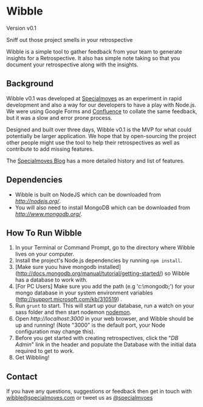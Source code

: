 # Wibble

Version v0.1

Sniff out those project smells in your retrospective

Wibble is a simple tool to gather feedback from your team to generate insights for a Retrospective. It also has simple note taking so that you document your retrospective along with the insights.

## Background

Wibble v0.1 was developed at [Specialmoves](http://www.specialmoves.com) as an experiment in rapid development and also a way for our developers to have a play with Node.js. We were using Google Forms and [Confluence](https://www.atlassian.com/software/confluence/overview/team-collaboration-software) to collate the same feedback, but it was a slow and error prone process.

Designed and built over three days, Wibble v0.1 is the MVP for what could potentially be larger application. We hope that by open-sourcing the project other people might use the tool to help their retrospectives as well as contribute to add missing features.

The [Specialmoves Blog](http://blog.specialmoves.com/geeks/wibble-a-simple-retrospective-tool/) has a more detailed history and list of features.

## Dependencies

* Wibble is built on NodeJS which can be downloaded from _http://nodejs.org/_.
* You will also need to install MongoDB which can be downloaded from _http://www.mongodb.org/_.

## How To Run Wibble


1. In your Terminal or Command Prompt, go to the directory where Wibble lives on your computer.
2. Install the project's Node.js dependencies by running `npm install`.
3. [Make sure yuou have mongodb installed] (http://docs.mongodb.org/manual/tutorial/getting-started/) so Wibble has a database to work with.
4. [For PC Users] Make sure you add the path (e.g 'c:\mongodb;') for your mongo database in your system environment variables (http://support.microsoft.com/kb/310519) .
4. Run `grunt` to start. This will start up your database, run a watch on your sass folder and then start nodemon [nodemon](https://github.com/remy/nodemon).
5. Open _http://localhost:3000_ in your web browser, and Wibble should be up and running! (Note "3000" is the default port, your Node configuration may change this).
6. Before you get started with creating retrospectives, click the "_DB Admin_" link in the header and populate the Database with the initial data required to get to work.
7. Get Wibbling!



## Contact

If you have any questions, suggestions or feedback then get in touch with wibble@specialmoves.com or tweet us as [@specialmvoes](http://www.twitter.com/specialmoves)
